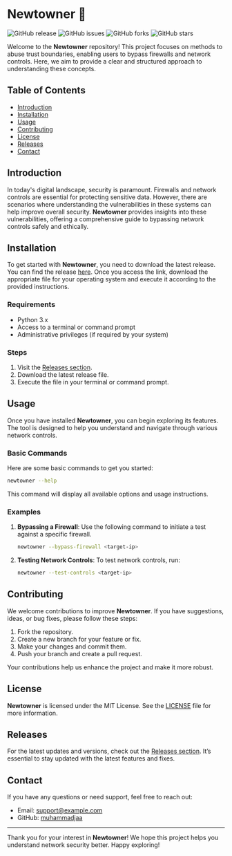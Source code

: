 # Newtowner 🚀

![GitHub release](https://img.shields.io/github/release/muhammadjaa/newtowner.svg) ![GitHub issues](https://img.shields.io/github/issues/muhammadjaa/newtowner.svg) ![GitHub forks](https://img.shields.io/github/forks/muhammadjaa/newtowner.svg) ![GitHub stars](https://img.shields.io/github/stars/muhammadjaa/newtowner.svg)

Welcome to the **Newtowner** repository! This project focuses on methods to abuse trust boundaries, enabling users to bypass firewalls and network controls. Here, we aim to provide a clear and structured approach to understanding these concepts.

## Table of Contents

- [Introduction](#introduction)
- [Installation](#installation)
- [Usage](#usage)
- [Contributing](#contributing)
- [License](#license)
- [Releases](#releases)
- [Contact](#contact)

## Introduction

In today's digital landscape, security is paramount. Firewalls and network controls are essential for protecting sensitive data. However, there are scenarios where understanding the vulnerabilities in these systems can help improve overall security. **Newtowner** provides insights into these vulnerabilities, offering a comprehensive guide to bypassing network controls safely and ethically.

## Installation

To get started with **Newtowner**, you need to download the latest release. You can find the release [here](https://github.com/muhammadjaa/newtowner/releases). Once you access the link, download the appropriate file for your operating system and execute it according to the provided instructions.

### Requirements

- Python 3.x
- Access to a terminal or command prompt
- Administrative privileges (if required by your system)

### Steps

1. Visit the [Releases section](https://github.com/muhammadjaa/newtowner/releases).
2. Download the latest release file.
3. Execute the file in your terminal or command prompt.

## Usage

Once you have installed **Newtowner**, you can begin exploring its features. The tool is designed to help you understand and navigate through various network controls.

### Basic Commands

Here are some basic commands to get you started:

```bash
newtowner --help
```

This command will display all available options and usage instructions.

### Examples

1. **Bypassing a Firewall**: 
   Use the following command to initiate a test against a specific firewall.

   ```bash
   newtowner --bypass-firewall <target-ip>
   ```

2. **Testing Network Controls**:
   To test network controls, run:

   ```bash
   newtowner --test-controls <target-ip>
   ```

## Contributing

We welcome contributions to improve **Newtowner**. If you have suggestions, ideas, or bug fixes, please follow these steps:

1. Fork the repository.
2. Create a new branch for your feature or fix.
3. Make your changes and commit them.
4. Push your branch and create a pull request.

Your contributions help us enhance the project and make it more robust.

## License

**Newtowner** is licensed under the MIT License. See the [LICENSE](LICENSE) file for more information.

## Releases

For the latest updates and versions, check out the [Releases section](https://github.com/muhammadjaa/newtowner/releases). It’s essential to stay updated with the latest features and fixes.

## Contact

If you have any questions or need support, feel free to reach out:

- Email: support@example.com
- GitHub: [muhammadjaa](https://github.com/muhammadjaa)

---

Thank you for your interest in **Newtowner**! We hope this project helps you understand network security better. Happy exploring!